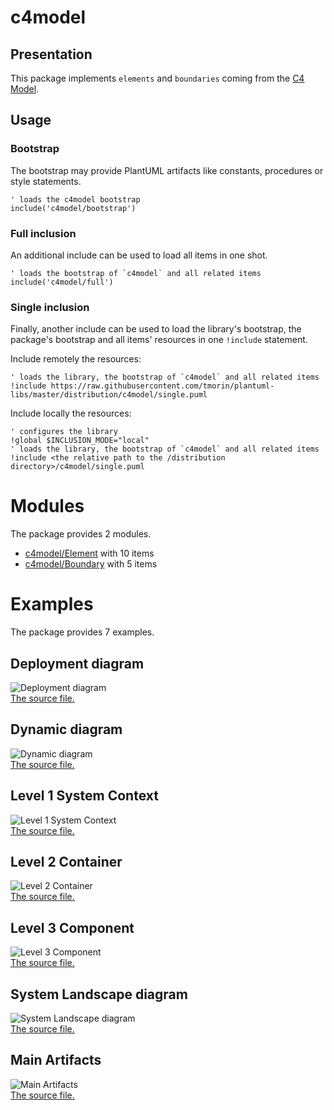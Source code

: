 # c4model

## Presentation
This package implements `elements` and `boundaries` coming from the [C4 Model](https://c4model.com).

## Usage

### Bootstrap

The bootstrap may provide PlantUML artifacts like constants, procedures or style statements.

```plantuml
' loads the c4model bootstrap
include('c4model/bootstrap')
```

### Full inclusion

An additional include can be used to load all items in one shot.

 ```plantuml
' loads the bootstrap of `c4model` and all related items
include('c4model/full')
```

### Single inclusion

Finally, another include can be used to load the library's bootstrap, the package's bootstrap and all items' resources in one `!include` statement.

Include remotely the resources:
```plantuml
' loads the library, the bootstrap of `c4model` and all related items
!include https://raw.githubusercontent.com/tmorin/plantuml-libs/master/distribution/c4model/single.puml
```

Include locally the resources:
```plantuml
' configures the library
!global $INCLUSION_MODE="local"
' loads the library, the bootstrap of `c4model` and all related items
!include <the relative path to the /distribution directory>/c4model/single.puml
```




# Modules

The package provides 2 modules.

- [c4model/Element](../c4model/Element/README.md) with 10 items
- [c4model/Boundary](../c4model/Boundary/README.md) with 5 items



# Examples

The package provides 7 examples.

## Deployment diagram

![Deployment diagram](../c4model/deployment_diagram.png)<br>
[The source file.](../c4model/deployment_diagram.puml)

## Dynamic diagram

![Dynamic diagram](../c4model/dynamic_diagram.png)<br>
[The source file.](../c4model/dynamic_diagram.puml)

## Level 1 System Context

![Level 1 System Context](../c4model/level_1_system_context.png)<br>
[The source file.](../c4model/level_1_system_context.puml)

## Level 2 Container

![Level 2 Container](../c4model/level_2_container.png)<br>
[The source file.](../c4model/level_2_container.puml)

## Level 3 Component

![Level 3 Component](../c4model/level_3_component.png)<br>
[The source file.](../c4model/level_3_component.puml)

## System Landscape diagram

![System Landscape diagram](../c4model/system_landscape_diagram.png)<br>
[The source file.](../c4model/system_landscape_diagram.puml)

## Main Artifacts

![Main Artifacts](../c4model/main_artifacts.png)<br>
[The source file.](../c4model/main_artifacts.puml)




